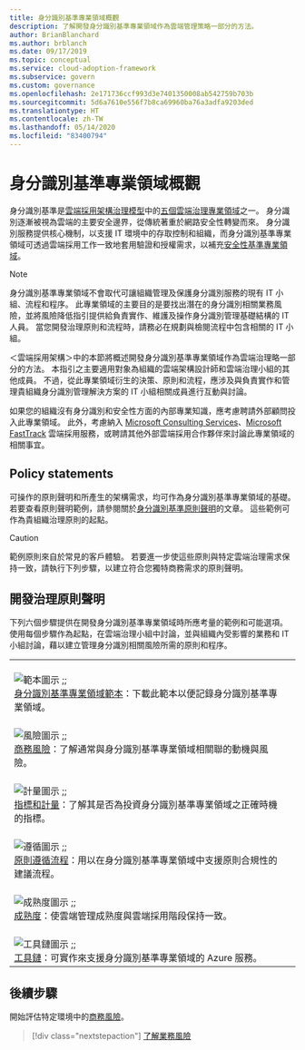 ```yaml
---
title: 身分識別基準專業領域概觀
description: 了解開發身分識別基準專業領域作為雲端管理策略一部分的方法。
author: BrianBlanchard
ms.author: brblanch
ms.date: 09/17/2019
ms.topic: conceptual
ms.service: cloud-adoption-framework
ms.subservice: govern
ms.custom: governance
ms.openlocfilehash: 2e171736ccf993d3e7401350008ab542759b703b
ms.sourcegitcommit: 5d6a7610e556f7b8ca69960ba76a3adfa9203ded
ms.translationtype: HT
ms.contentlocale: zh-TW
ms.lasthandoff: 05/14/2020
ms.locfileid: "83400794"
---
```

# <a name="identity-baseline-discipline-overview"></a>身分識別基準專業領域概觀

身分識別基準是[雲端採用架構治理模型](../index.md)中的[五個雲端治理專業領域](../governance-disciplines.md)之一。 身分識別逐漸被視為雲端的主要安全邊界，從傳統著重於網路安全性轉變而來。 身分識別服務提供核心機制，以支援 IT 環境中的存取控制和組織，而身分識別基準專業領域可透過雲端採用工作一致地套用驗證和授權需求，以補充[安全性基準專業領域](../security-baseline/index.md)。

> [!NOTE]
> 身分識別基準專業領域不會取代可讓組織管理及保護身分識別服務的現有 IT 小組、流程和程序。 此專業領域的主要目的是要找出潛在的身分識別相關業務風險，並將風險降低指引提供給負責實作、維護及操作身分識別管理基礎結構的 IT 人員。 當您開發治理原則和流程時，請務必在規劃與檢閱流程中包含相關的 IT 小組。

＜雲端採用架構＞中的本節將概述開發身分識別基準專業領域作為雲端治理略一部分的方法。 本指引之主要適用對象為組織的雲端架構設計師和雲端治理小組的其他成員。 不過，從此專業領域衍生的決策、原則和流程，應涉及與負責實作和管理貴組織身分識別管理解決方案的 IT 小組相關成員進行互動與討論。

如果您的組織沒有身分識別和安全性方面的內部專業知識，應考慮聘請外部顧問投入此專業領域。 此外，考慮納入 [Microsoft Consulting Services](https://www.microsoft.com/industry/services/consulting)、[Microsoft FastTrack](https://azure.microsoft.com/programs/azure-fasttrack) 雲端採用服務，或聘請其他外部雲端採用合作夥伴來討論此專業領域的相關事宜。

## <a name="policy-statements"></a>Policy statements

可操作的原則聲明和所產生的架構需求，均可作為身分識別基準專業領域的基礎。 若要查看原則聲明範例，請參閱關於[身分識別基準原則聲明](./policy-statements.md)的文章。 這些範例可作為貴組織治理原則的起點。

> [!CAUTION]
> 範例原則來自於常見的客戶體驗。 若要進一步使這些原則與特定雲端治理需求保持一致，請執行下列步驟，以建立符合您獨特商務需求的原則聲明。

## <a name="develop-governance-policy-statements"></a>開發治理原則聲明

下列六個步驟提供在開發身分識別基準專業領域時所應考量的範例和可能選項。 使用每個步驟作為起點，在雲端治理小組中討論，並與組織內受影響的業務和 IT 小組討論，藉以建立管理身分識別相關風險所需的原則和程序。

<!-- markdownlint-disable MD033 -->

| | |
|---|---|
| <br> ![範本圖示](../../_images/govern/process-template.png) ;; <br> [身分識別基準專業領域範本](./template.md)：下載此範本以便記錄身分識別基準專業領域。 |
| <br> ![風險圖示](../../_images/govern/process-risks.png) ;; <br> [商務風險](./business-risks.md)：了解通常與身分識別基準專業領域相關聯的動機與風險。 |
| <br> ![計量圖示](../../_images/govern/process-metrics.png) ;; <br> [指標和計量](./metrics-tolerance.md)：了解其是否為投資身分識別基準專業領域之正確時機的指標。 |
| <br> ![遵循圖示](../../_images/govern/process-enforce.png) ;; <br> [原則遵循流程](./compliance-processes.md)：用以在身分識別基準專業領域中支援原則合規性的建議流程。 |
| <br> ![成熟度圖示](../../_images/govern/process-maturity.png) ;; <br> [成熟度](./discipline-improvement.md)：使雲端管理成熟度與雲端採用階段保持一致。 |
| <br> ![工具鏈圖示](../../_images/govern/process-toolchain.png) ;; <br> [工具鏈](./toolchain.md)：可實作來支援身分識別基準專業領域的 Azure 服務。 |

<!-- markdownlint-enable MD033 -->

## <a name="next-steps"></a>後續步驟

開始評估特定環境中的[商務風險](./business-risks.md)。

> [!div class="nextstepaction"]
> [了解業務風險](./business-risks.md)
